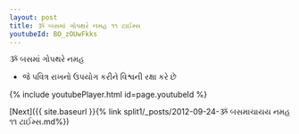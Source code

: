 ```yaml
---
layout: post
title: ૐ બસમાં ગોપથરે નમહ ૧૧ ટાઈમ્સ
youtubeId: BO_zOUwFkks
---
```

 
 
 ૐ બસમાં ગોપથરે નમહ  
 
 -  જે પવિત્ર રાખનો ઉપયોગ કરીને વિશ્વની રક્ષા કરે છે 
 
  
 
  
 
 
 
 
 
 


{% include youtubePlayer.html id=page.youtubeId %}
 
[Next]({{ site.baseurl }}{% link  split1/_posts/2012-09-24-ૐ બસમાચાયય નમહ ૧૧ ટાઈમ્સ.md%})
 

